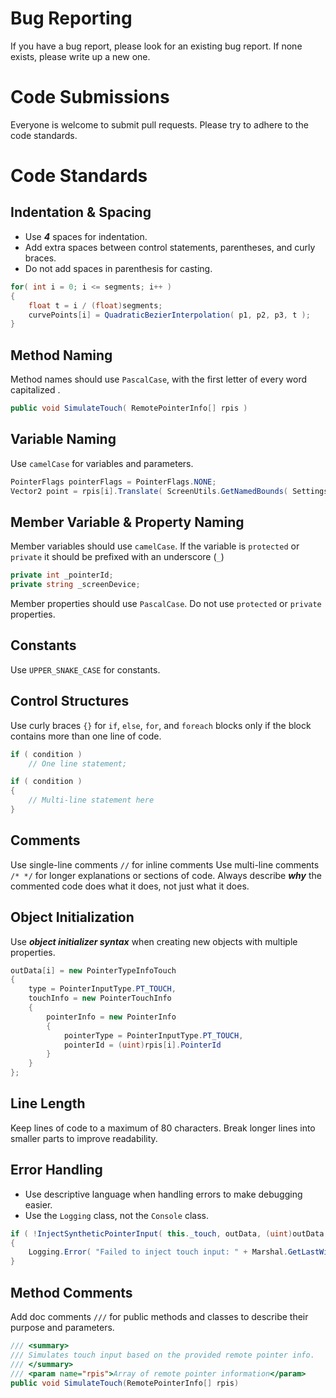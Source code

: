 # Bug Reporting
If you have a bug report, please look for an existing bug report. If none exists, please write up a new one.

# Code Submissions
Everyone is welcome to submit pull requests. Please try to adhere to the code standards.

# Code Standards
## Indentation & Spacing
* Use ***4*** spaces for indentation.
* Add extra spaces between control statements, parentheses, and curly braces.
* Do not add spaces in parenthesis for casting.
```cs
for( int i = 0; i <= segments; i++ )
{
    float t = i / (float)segments;
    curvePoints[i] = QuadraticBezierInterpolation( p1, p2, p3, t );
}
```

## Method Naming
Method names should use `PascalCase`, with the first letter of every word capitalized .
```cs
public void SimulateTouch( RemotePointerInfo[] rpis )
```
## Variable Naming
Use `camelCase` for variables and parameters.
```cs
PointerFlags pointerFlags = PointerFlags.NONE;
Vector2 point = rpis[i].Translate( ScreenUtils.GetNamedBounds( Settings.ScreenDevice ));
```

## Member Variable & Property Naming
Member variables should use `camelCase`. If the variable is `protected` or `private` it should be prefixed with an underscore (`_`)
```cs
private int _pointerId;
private string _screenDevice;
```

Member properties should use `PascalCase`. Do not use `protected` or `private` properties.

## Constants
Use `UPPER_SNAKE_CASE` for constants.

## Control Structures
Use curly braces `{}` for `if`, `else`, `for`, and `foreach` blocks only if the block contains more than one line of code.
```cs
if ( condition )
    // One line statement;

if ( condition )
{
    // Multi-line statement here
}
```

## Comments
Use single-line comments `//` for inline comments
Use multi-line comments `/* */` for longer explanations or sections of code.
Always describe ***why*** the commented code does what it does, not just what it does.

## Object Initialization
Use ***object initializer syntax*** when creating new objects with multiple properties.
```cs
outData[i] = new PointerTypeInfoTouch
{
    type = PointerInputType.PT_TOUCH,
    touchInfo = new PointerTouchInfo
    {
        pointerInfo = new PointerInfo
        {
            pointerType = PointerInputType.PT_TOUCH,
            pointerId = (uint)rpis[i].PointerId
        }
    }
};
```
## Line Length
Keep lines of code to a maximum of 80 characters. Break longer lines into smaller parts to improve readability.

## Error Handling
* Use descriptive language when handling errors to make debugging easier.
* Use the `Logging` class, not the `Console` class.
```cs
if ( !InjectSyntheticPointerInput( this._touch, outData, (uint)outData.Length ))
{
    Logging.Error( "Failed to inject touch input: " + Marshal.GetLastWin32Error() );
}
```

## Method Comments
Add doc comments `///` for public methods and classes to describe their purpose and parameters.
```cs
/// <summary>
/// Simulates touch input based on the provided remote pointer info.
/// </summary>
/// <param name="rpis">Array of remote pointer information</param>
public void SimulateTouch(RemotePointerInfo[] rpis)
```
